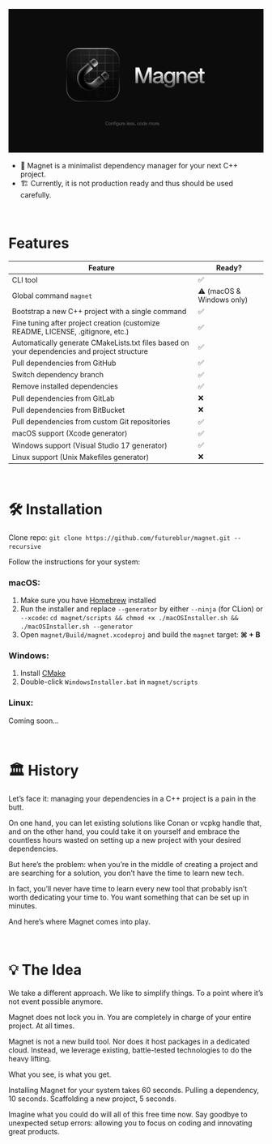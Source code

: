 ![Magnet](assets/banner.png)

- 🧲 Magnet is a minimalist dependency manager for your next C++ project.
- 🏗 Currently, it is not production ready and thus should be used carefully.️

<br>

# Features

| Feature                                                                                      | Ready?                    |
|----------------------------------------------------------------------------------------------|---------------------------|
| CLI tool                                                                                     | ✅                         |
| Global command `magnet`                                                                      | ⚠️ (macOS & Windows only) |
| Bootstrap a new C++ project with a single command                                            | ✅                         |
| Fine tuning after project creation (customize README, LICENSE, .gitignore, etc.)             | ✅                         |
| Automatically generate CMakeLists.txt files based on your dependencies and project structure | ✅                         |
| Pull dependencies from GitHub                                                                | ✅                         |
| Switch dependency branch                                                                     | ✅                         |
| Remove installed dependencies                                                                | ✅                         |
| Pull dependencies from GitLab                                                                | ❌                         |
| Pull dependencies from BitBucket                                                             | ❌                         |
| Pull dependencies from custom Git repositories                                               | ✅                         |
| macOS support (Xcode generator)                                                              | ✅                         |
| Windows support (Visual Studio 17 generator)                                                 | ✅                         |
| Linux support (Unix Makefiles generator)                                                     | ❌                         |

<br>

# 🛠️ Installation

Clone repo: `git clone https://github.com/futureblur/magnet.git --recursive`

Follow the instructions for your system:

### macOS:

1. Make sure you have [Homebrew](https://brew.sh/) installed
2. Run the installer and replace `--generator` by either `--ninja` (for CLion) or `--xcode`: `cd magnet/scripts && chmod +x ./macOSInstaller.sh && ./macOSInstaller.sh --generator`
3. Open `magnet/Build/magnet.xcodeproj` and build the `magnet` target: **⌘ + B**

### Windows:

1. Install [CMake](https://cmake.org/download/)
2. Double-click `WindowsInstaller.bat` in `magnet/scripts`

### Linux:

Coming soon...

<br>

# 🏛️ History

Let’s face it: managing your dependencies in a C++ project is a pain in the butt.

On one hand, you can let existing solutions like Conan or vcpkg handle that, and on the other hand, you could take it on
yourself and embrace the countless hours wasted on setting up a new project with your desired dependencies.

But here’s the problem: when you’re in the middle of creating a project and are searching for a solution, you don’t have
the time to learn new tech.

In fact, you’ll never have time to learn every new tool that probably isn’t worth dedicating your time to. You want
something that can be set up in minutes.

And here’s where Magnet comes into play.

<br>

# 💡 The Idea

We take a different approach. We like to simplify things. To a point where it’s not event possible anymore.

Magnet does not lock you in. You are completely in charge of your entire project. At all times.

Magnet is not a new build tool. Nor does it host packages in a dedicated cloud. Instead, we leverage existing,
battle-tested technologies to do the heavy lifting.

What you see, is what you get.

Installing Magnet for your system takes 60 seconds.
Pulling a dependency, 10 seconds.
Scaffolding a new project, 5 seconds.

Imagine what you could do will all of this free time now.
Say goodbye to unexpected setup errors: allowing you to focus on coding and innovating great products.
